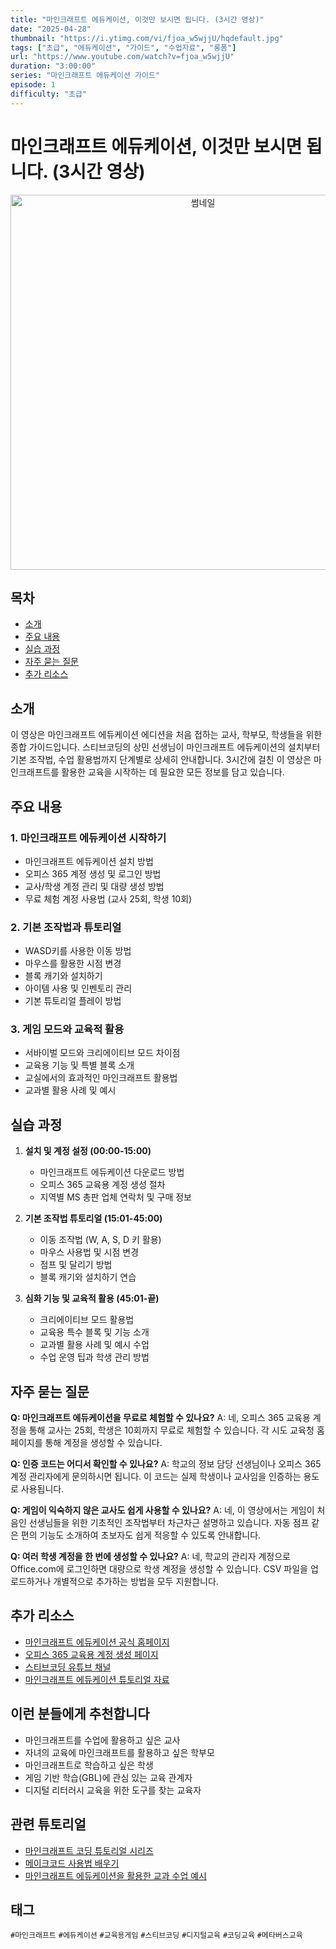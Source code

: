 ```yaml
---
title: "마인크래프트 에듀케이션, 이것만 보시면 됩니다. (3시간 영상)"
date: "2025-04-28"
thumbnail: "https://i.ytimg.com/vi/fjoa_w5wjjU/hqdefault.jpg"
tags: ["초급", "에듀케이션", "가이드", "수업자료", "롱폼"]
url: "https://www.youtube.com/watch?v=fjoa_w5wjjU"
duration: "3:00:00"
series: "마인크래프트 에듀케이션 가이드"
episode: 1
difficulty: "초급"
---
```


# 마인크래프트 에듀케이션, 이것만 보시면 됩니다. (3시간 영상)

<div align="center">
<img src="https://i.ytimg.com/vi/fjoa_w5wjjU/hqdefault.jpg" alt="썸네일" width="600"/>
</div>

## 목차
- [소개](#소개)
- [주요 내용](#주요-내용)
- [실습 과정](#실습-과정)
- [자주 묻는 질문](#자주-묻는-질문)
- [추가 리소스](#추가-리소스)

## 소개
이 영상은 마인크래프트 에듀케이션 에디션을 처음 접하는 교사, 학부모, 학생들을 위한 종합 가이드입니다. 스티브코딩의 상민 선생님이 마인크래프트 에듀케이션의 설치부터 기본 조작법, 수업 활용법까지 단계별로 상세히 안내합니다. 3시간에 걸친 이 영상은 마인크래프트를 활용한 교육을 시작하는 데 필요한 모든 정보를 담고 있습니다.

## 주요 내용
### 1. 마인크래프트 에듀케이션 시작하기
- 마인크래프트 에듀케이션 설치 방법
- 오피스 365 계정 생성 및 로그인 방법
- 교사/학생 계정 관리 및 대량 생성 방법
- 무료 체험 계정 사용법 (교사 25회, 학생 10회)

### 2. 기본 조작법과 튜토리얼
- WASD키를 사용한 이동 방법
- 마우스를 활용한 시점 변경
- 블록 캐기와 설치하기
- 아이템 사용 및 인벤토리 관리
- 기본 튜토리얼 플레이 방법

### 3. 게임 모드와 교육적 활용
- 서바이벌 모드와 크리에이티브 모드 차이점
- 교육용 기능 및 특별 블록 소개
- 교실에서의 효과적인 마인크래프트 활용법
- 교과별 활용 사례 및 예시

## 실습 과정
1. **설치 및 계정 설정 (00:00-15:00)**
   - 마인크래프트 에듀케이션 다운로드 방법
   - 오피스 365 교육용 계정 생성 절차
   - 지역별 MS 총판 업체 연락처 및 구매 정보

2. **기본 조작법 튜토리얼 (15:01-45:00)**
   - 이동 조작법 (W, A, S, D 키 활용)
   - 마우스 사용법 및 시점 변경
   - 점프 및 달리기 방법
   - 블록 캐기와 설치하기 연습

3. **심화 기능 및 교육적 활용 (45:01-끝)**
   - 크리에이티브 모드 활용법
   - 교육용 특수 블록 및 기능 소개
   - 교과별 활용 사례 및 예시 수업
   - 수업 운영 팁과 학생 관리 방법

## 자주 묻는 질문
**Q: 마인크래프트 에듀케이션을 무료로 체험할 수 있나요?**
A: 네, 오피스 365 교육용 계정을 통해 교사는 25회, 학생은 10회까지 무료로 체험할 수 있습니다. 각 시도 교육청 홈페이지를 통해 계정을 생성할 수 있습니다.

**Q: 인증 코드는 어디서 확인할 수 있나요?**
A: 학교의 정보 담당 선생님이나 오피스 365 계정 관리자에게 문의하시면 됩니다. 이 코드는 실제 학생이나 교사임을 인증하는 용도로 사용됩니다.

**Q: 게임이 익숙하지 않은 교사도 쉽게 사용할 수 있나요?**
A: 네, 이 영상에서는 게임이 처음인 선생님들을 위한 기초적인 조작법부터 차근차근 설명하고 있습니다. 자동 점프 같은 편의 기능도 소개하여 초보자도 쉽게 적응할 수 있도록 안내합니다.

**Q: 여러 학생 계정을 한 번에 생성할 수 있나요?**
A: 네, 학교의 관리자 계정으로 Office.com에 로그인하면 대량으로 학생 계정을 생성할 수 있습니다. CSV 파일을 업로드하거나 개별적으로 추가하는 방법을 모두 지원합니다.

## 추가 리소스
- [마인크래프트 에듀케이션 공식 홈페이지](https://education.minecraft.net/)
- [오피스 365 교육용 계정 생성 페이지](https://www.microsoft.com/ko-kr/education/products/office)
- [스티브코딩 유튜브 채널](https://www.youtube.com/c/스티브코딩)
- [마인크래프트 에듀케이션 튜토리얼 자료](https://education.minecraft.net/ko-kr/resources/tutorials)

## 이런 분들에게 추천합니다
- 마인크래프트를 수업에 활용하고 싶은 교사
- 자녀의 교육에 마인크래프트를 활용하고 싶은 학부모
- 마인크래프트로 학습하고 싶은 학생
- 게임 기반 학습(GBL)에 관심 있는 교육 관계자
- 디지털 리터러시 교육을 위한 도구를 찾는 교육자

## 관련 튜토리얼
- [마인크래프트 코딩 튜토리얼 시리즈](https://www.youtube.com/playlist?list=PLscZfRr0-YcLVApHVlJTB6rUjeLnqXAJQ)
- [메이크코드 사용법 배우기](https://www.youtube.com/watch?v=7TAalYcjd0c)
- [마인크래프트 에듀케이션을 활용한 교과 수업 예시](https://www.youtube.com/results?search_query=%EB%A7%88%ED%81%AC+1%EA%B5%90%EC%8B%9C)

## 태그
`#마인크래프트` `#에듀케이션` `#교육용게임` `#스티브코딩` `#디지털교육` `#코딩교육` `#메타버스교육`